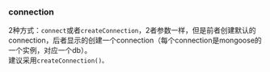 ### connection  
2种方式：`connect`或者`createConnection`，2者参数一样，但是前者创建默认的connection，后者显示的创建一个connection（每个connection是mongoose的一个实例，对应一个db）。  
建议采用`createConnection()。`  

### 
